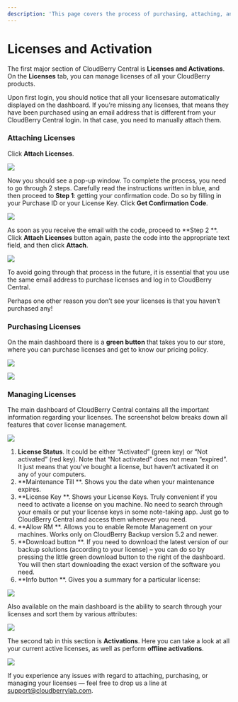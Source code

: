 ```yaml
---
description: 'This page covers the process of purchasing, attaching, and managing licenses.'
---
```


# Licenses and Activation

The first major section of CloudBerry Central is **Licenses and Activations**. On the **Licenses** tab, you can manage licenses of all your CloudBerry products. 

Upon first login, you should notice that all your licensesare automatically displayed on the dashboard. If you’re missing any licenses, that means they have been purchased using an email address that is different from your CloudBerry Central login. In that case, you need to manually attach them.

### Attaching Licenses

Click **Attach Licenses**.

![](../../.gitbook/assets/image%20%2873%29.png)

Now you should see a pop-up window. To complete the process, you need to go through 2 steps. Carefully read the instructions written in blue, and then proceed to **Step 1**: getting your confirmation code. Do so by filling in your Purchase ID or your License Key. Click **Get Confirmation Code**.

![](../../.gitbook/assets/image%20%2847%29.png)

As soon as you receive the email with the code, proceed to **Step 2 **. Click **Attach Licenses** button again, paste the code into the appropriate text field, and then click **Attach**.

![](../../.gitbook/assets/image%20%2853%29.png)

To avoid going through that process in the future, it is essential that you use the same email address to purchase licenses and log in to CloudBerry Central.

Perhaps one other reason you don’t see your licenses is that you haven’t purchased any! 

### Purchasing Licenses

On the main dashboard there is a **green button** that takes you to our store, where you can purchase licenses and get to know our pricing policy.

![](../../.gitbook/assets/image%20%2845%29.png)

![](../../.gitbook/assets/image%20%2815%29.png)

### Managing Licenses

The main dashboard of CloudBerry Central contains all the important information regarding your licenses. The screenshot below breaks down all features that cover license management.

![](../../.gitbook/assets/image%20%2844%29.png)

1. **License Status**. It could be either “Activated” \(green key\) or “Not activated” \(red key\). Note that “Not activated” does not mean “expired”. It just means that you’ve bought a license, but haven’t activated it on any of your computers.
2. **Maintenance Till **. Shows you the date when your maintenance expires.
3. **License Key **. Shows your License Keys. Truly convenient if you need to activate a license on you machine. No need to search through your emails or put your license keys in some note-taking app. Just go to CloudBerry Central and access them whenever you need.
4. **Allow RM **. Allows you to enable Remote Management on your machines. Works only on CloudBerry Backup version 5.2 and newer.
5. **Download button **. If you need to download the latest version of our backup solutions \(according to your license\) – you can do so by pressing the little green download button to the right of the dashboard. You will then start downloading the exact version of the software you need.
6. **Info button **. Gives you a summary for a particular license:

![](../../.gitbook/assets/image%20%2864%29.png)

Also available on the main dashboard is the ability to search through your licenses and sort them by various attributes:

![](../../.gitbook/assets/image%20%2814%29.png)

The second tab in this section is **Activations**. Here you can take a look at all your current active licenses, as well as perform **offline activations**.

![](../../.gitbook/assets/image%20%288%29.png)

If you experience any issues with regard to attaching, purchasing, or managing your licenses — feel free to drop us a line at [support@cloudberrylab.com](mailto:support@cloudberrylab.com).

